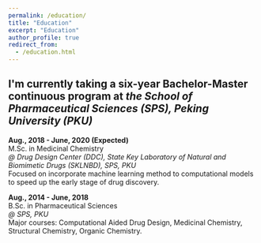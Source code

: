```yaml
---
permalink: /education/
title: "Education"
excerpt: "Education"
author_profile: true
redirect_from: 
  - /education.html
---
```


## I'm currently taking a six-year Bachelor-Master continuous program at *the School of Pharmaceutical Sciences (SPS), Peking University (PKU)*

**Aug., 2018 - June, 2020 (Expected)**  
M.Sc. in Medicinal Chemistry  
*@ Drug Design Center (DDC), State Key Laboratory of Natural and Biomimetic Drugs (SKLNBD), SPS, PKU*  
Focused on incorporate machine learning method to computational models to speed up the early stage of drug discovery.  

**Aug., 2014 - June, 2018**  
B.Sc. in Pharmaceutical Sciences  
*@ SPS, PKU*  
Major courses: Computational Aided Drug Design, Medicinal Chemistry, Structural Chemistry, Organic Chemistry.
